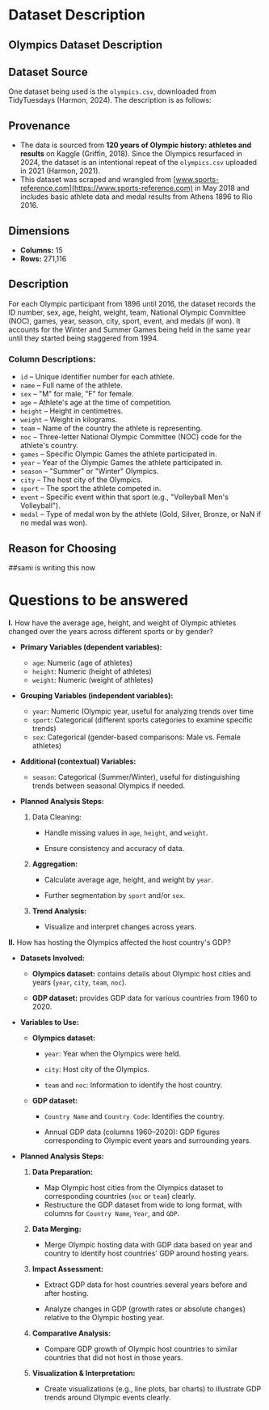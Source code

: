 # Dataset Description
## Olympics Dataset Description

## Dataset Source
One dataset being used is the `olympics.csv`, downloaded from TidyTuesdays (Harmon, 2024). The description is as follows:

## Provenance
- The data is sourced from **120 years of Olympic history: athletes and results** on Kaggle (Griffin, 2018). Since the Olympics resurfaced in 2024, the dataset is an intentional repeat of the `olympics.csv` uploaded in 2021 (Harmon, 2021).
- This dataset was scraped and wrangled from [www.sports-reference.com](https://www.sports-reference.com) in May 2018 and includes basic athlete data and medal results from Athens 1896 to Rio 2016.

## Dimensions
- **Columns:** 15  
- **Rows:** 271,116  

## Description
For each Olympic participant from 1896 until 2016, the dataset records the ID number, sex, age, height, weight, team, National Olympic Committee (NOC), games, year, season, city, sport, event, and medals (if won). It accounts for the Winter and Summer Games being held in the same year until they started being staggered from 1994.  

### **Column Descriptions:**
- `id` – Unique identifier number for each athlete.
- `name` – Full name of the athlete.
- `sex` – "M" for male, "F" for female.
- `age` – Athlete's age at the time of competition.
- `height` – Height in centimetres.
- `weight` – Weight in kilograms.
- `team` – Name of the country the athlete is representing.
- `noc` – Three-letter National Olympic Committee (NOC) code for the athlete's country.
- `games` – Specific Olympic Games the athlete participated in.
- `year` – Year of the Olympic Games the athlete participated in.
- `season` – "Summer" or "Winter" Olympics.
- `city` – The host city of the Olympics.
- `sport` – The sport the athlete competed in.
- `event` – Specific event within that sport (e.g., "Volleyball Men's Volleyball").
- `medal` – Type of medal won by the athlete (Gold, Silver, Bronze, or NaN if no medal was won).
## Reason for Choosing
##sami is writing this now

# Questions to be answered
**I.** How have the average age, height, and weight of Olympic athletes changed over the years across different sports or by gender?
- **Primary Variables (dependent variables):**
	- `age`: Numeric (age of athletes)
	- `height`: Numeric (height of athletes)
	- `weight`: Numeric (weight of athletes)
        
-   **Grouping Variables (independent variables):**
    -   `year`: Numeric (Olympic year, useful for analyzing trends over time
    -   `sport`: Categorical (different sports categories to examine specific trends)
    -   `sex`: Categorical (gender-based comparisons: Male vs. Female athletes)
        
-   **Additional (contextual) Variables:**
    -   `season`: Categorical (Summer/Winter), useful for distinguishing trends between seasonal Olympics if needed.
 
-  **Planned Analysis Steps:**
	1. Data Cleaning:
    
	    -   Handle missing values in `age`, `height`, and `weight`.
        
	    -   Ensure consistency and accuracy of data.
        
	2.  **Aggregation:**
    
	    -   Calculate average age, height, and weight by `year`.
        
	    -   Further segmentation by `sport` and/or `sex`.
        
	3.  **Trend Analysis:**
	    -   Visualize and interpret changes across years.
	    
**II.** How has hosting the Olympics affected the host country's GDP?
-  **Datasets Involved:**

	-   **Olympics dataset:** contains details about Olympic host cities and years (`year`, `city`, `team`, `noc`).
    
	-   **GDP dataset:** provides GDP data for various countries from 1960 to 2020.
    

-  **Variables to Use:**

	- **Olympics dataset:**

		-   `year`: Year when the Olympics were held.
    
		-   `city`: Host city of the Olympics.
    
		-   `team` and `noc`: Information to identify the host country.
    

	- **GDP dataset:**

		-   `Country Name` and `Country Code`: Identifies the country.
    
		-   Annual GDP data (columns 1960–2020): GDP figures corresponding to Olympic event years and surrounding years.

- **Planned Analysis Steps:**

	1.  **Data Preparation:**
	    - Map Olympic host cities from the Olympics dataset to corresponding countries (`noc` or `team`) clearly.
	    -   Restructure the GDP dataset from wide to long format, with columns for `Country Name`, `Year`, and `GDP`.
        
	2.  **Data Merging:**
    
	    -   Merge Olympic hosting data with GDP data based on year and country to identify host countries' GDP around hosting years.
        
	3.  **Impact Assessment:**
    
	    -   Extract GDP data for host countries several years before and after hosting.
        
	    -   Analyze changes in GDP (growth rates or absolute changes) relative to the Olympic hosting year.
        
	4.  **Comparative Analysis:**
    
	    -   Compare GDP growth of Olympic host countries to similar countries that did not host in those years.
 
	5.  **Visualization & Interpretation:**
    
	    -   Create visualizations (e.g., line plots, bar charts) to illustrate GDP trends around Olympic events clearly.
    


